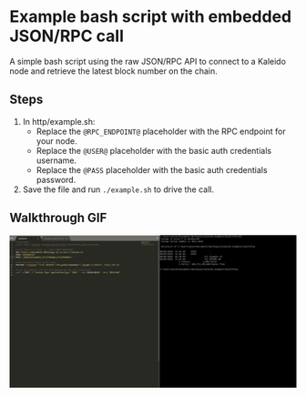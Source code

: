 # Example bash script with embedded JSON/RPC call

A simple bash script using the raw JSON/RPC API to connect to a Kaleido node and retrieve the latest block number on the chain.

## Steps
1. In http/example.sh:
   + Replace the `@RPC_ENDPOINT@` placeholder with the RPC endpoint for your node.
   + Replace the `@USER@` placeholder with the basic auth credentials username.
   + Replace the `@PASS` placeholder with the basic auth credentials password.
2. Save the file and run `./example.sh` to drive the call.


## Walkthrough GIF

![BashScriptExample Gif](./BashScriptExample.gif "Bash Example GIF")